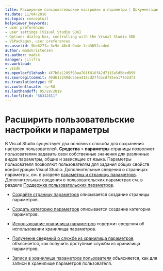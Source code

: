 ```yaml
---
title: Расширение пользовательские настройки и параметры | Документация Майкрософт
ms.date: 11/04/2016
ms.topic: conceptual
helpviewer_keywords:
- user preferences
- user settings [Visual Studio SDK]
- Options dialog box, controlling with the Visual Studio SDK
- VSPackages, user preferences
ms.assetid: 5bb6277a-8c9d-48c8-9b4e-1cb3052caded
author: madskristensen
ms.author: madsk
manager: jillfra
ms.workload:
- vssdk
ms.openlocfilehash: 4f7b8e1205f98aa701f816f42d7115a5d5ded959
ms.sourcegitcommit: 40d612240dc5bea418cd27fdacdf85ea177e2df3
ms.translationtype: MT
ms.contentlocale: ru-RU
ms.lasthandoff: 05/29/2019
ms.locfileid: "66342811"
---
```

# <a name="extend-user-settings-and-options"></a>Расширить пользовательские настройки и параметры
В Visual Studio существует два основных способа для сохранения настроек пользователей. **Средства** > **параметры** страницы позволяют пользователям задавать свои собственные значения для различных видов параметры, общие и зависящие от языка. Параметры пользователя позволяют пользователям для задания общих свойств конфигурации Visual Studio. Дополнительные сведения о страницах параметры, см. в разделе [параметры и страницы параметров](../extensibility/internals/options-and-options-pages.md). Дополнительные сведения о пользовательских параметрах см. в разделе [Поддержка пользовательских параметров](../extensibility/internals/support-for-user-settings.md).

- [Создайте страницу параметров](../extensibility/creating-an-options-page.md) описывается создание страницы параметров.

- [Создать категорию параметров](../extensibility/creating-a-settings-category.md) описывается создание категории параметров.

- [Использование хранилища параметров](../extensibility/using-the-settings-store.md) содержит сведения об использовании хранилища параметров.

- [Получение сведений о службе из хранилища параметров](../extensibility/getting-service-information-from-the-settings-store.md) объясняется, как получить доступные службы из хранилища параметров.

- [Записи в хранилище параметров пользователя](../extensibility/writing-to-the-user-settings-store.md) объясняется, как для записи в хранилище параметров пользователя.